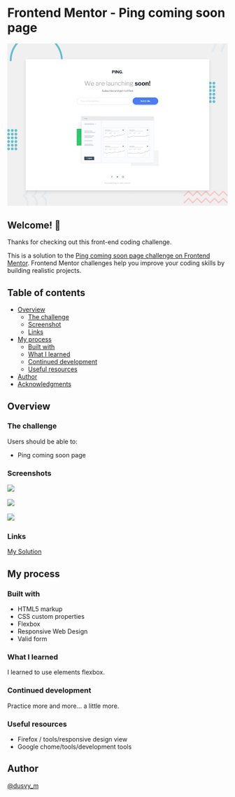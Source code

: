 # Frontend Mentor - Ping coming soon page

![Design preview for the Ping coming soon page coding challenge](./design/desktop-preview.jpg)

## Welcome! 👋

Thanks for checking out this front-end coding challenge.

This is a solution to the [Ping coming soon page challenge on Frontend Mentor](https://www.frontendmentor.io/challenges/ping-single-column-coming-soon-page-5cadd051fec04111f7b848da). Frontend Mentor challenges help you improve your coding skills by building realistic projects. 

## Table of contents

- [Overview](#overview)
  - [The challenge](#the-challenge)
  - [Screenshot](#screenshot)
  - [Links](#links)
- [My process](#my-process)
  - [Built with](#built-with)
  - [What I learned](#what-i-learned)
  - [Continued development](#continued-development)
  - [Useful resources](#useful-resources)
- [Author](#author)
- [Acknowledgments](#acknowledgments)

## Overview

### The challenge

Users should be able to:

- Ping coming soon page

### Screenshots

![](https://github.com/dovelym/FEM-ping-coming-soon-page-master/blob/main/screenshots/desktop.png)

![](https://github.com/dovelym/FEM-ping-coming-soon-page-master/blob/main/screenshots/desktop%20active.png)

![](https://github.com/dovelym/FEM-ping-coming-soon-page-master/blob/main/screenshots/mobile.png)

### Links

[My Solution](https://dovelym.github.io/FEM-ping-coming-soon-page-master/)


## My process

### Built with

- HTML5 markup
- CSS custom properties
- Flexbox
- Responsive Web Design
- Valid form

### What I learned

I learned to use elements flexbox.

### Continued development

 Practice more and more... a little more.

### Useful resources

- Firefox / tools/responsive design view
- Google chome/tools/development tools

## Author
[@dusvy_m](https://github.com/dovelym)

